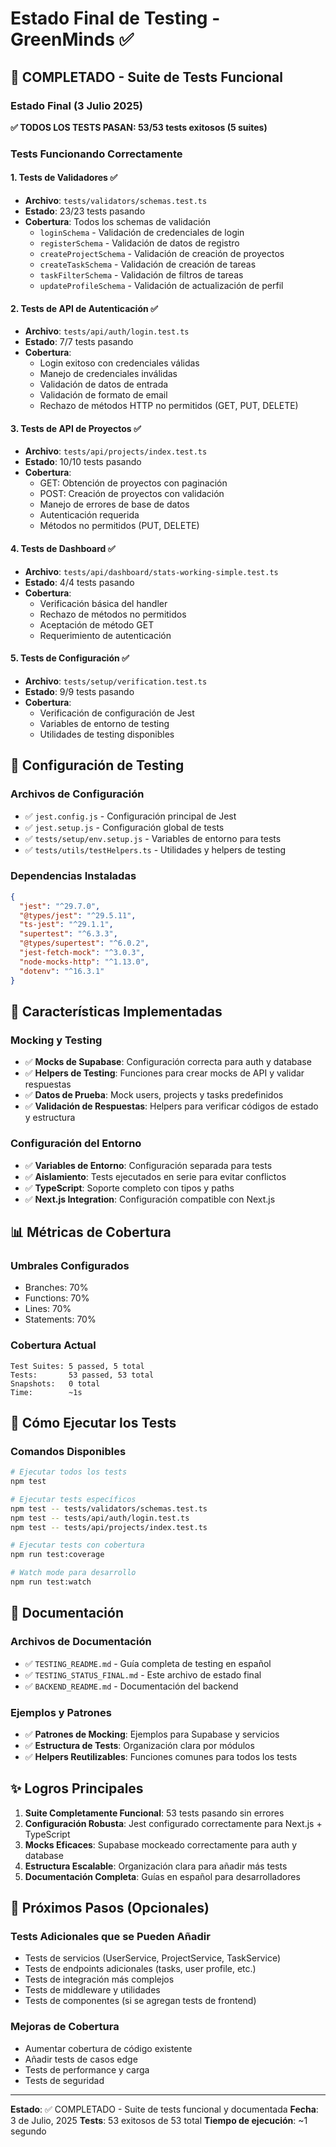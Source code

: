 # Estado Final de Testing - GreenMinds ✅

## 🎉 COMPLETADO - Suite de Tests Funcional

### Estado Final (3 Julio 2025)

**✅ TODOS LOS TESTS PASAN: 53/53 tests exitosos (5 suites)**

### Tests Funcionando Correctamente

#### 1. **Tests de Validadores** ✅

- **Archivo**: `tests/validators/schemas.test.ts`
- **Estado**: 23/23 tests pasando
- **Cobertura**: Todos los schemas de validación
  - `loginSchema` - Validación de credenciales de login
  - `registerSchema` - Validación de datos de registro
  - `createProjectSchema` - Validación de creación de proyectos
  - `createTaskSchema` - Validación de creación de tareas
  - `taskFilterSchema` - Validación de filtros de tareas
  - `updateProfileSchema` - Validación de actualización de perfil

#### 2. **Tests de API de Autenticación** ✅

- **Archivo**: `tests/api/auth/login.test.ts`
- **Estado**: 7/7 tests pasando
- **Cobertura**:
  - Login exitoso con credenciales válidas
  - Manejo de credenciales inválidas
  - Validación de datos de entrada
  - Validación de formato de email
  - Rechazo de métodos HTTP no permitidos (GET, PUT, DELETE)

#### 3. **Tests de API de Proyectos** ✅

- **Archivo**: `tests/api/projects/index.test.ts`
- **Estado**: 10/10 tests pasando
- **Cobertura**:
  - GET: Obtención de proyectos con paginación
  - POST: Creación de proyectos con validación
  - Manejo de errores de base de datos
  - Autenticación requerida
  - Métodos no permitidos (PUT, DELETE)

#### 4. **Tests de Dashboard** ✅

- **Archivo**: `tests/api/dashboard/stats-working-simple.test.ts`
- **Estado**: 4/4 tests pasando
- **Cobertura**:
  - Verificación básica del handler
  - Rechazo de métodos no permitidos
  - Aceptación de método GET
  - Requerimiento de autenticación

#### 5. **Tests de Configuración** ✅

- **Archivo**: `tests/setup/verification.test.ts`
- **Estado**: 9/9 tests pasando
- **Cobertura**:
  - Verificación de configuración de Jest
  - Variables de entorno de testing
  - Utilidades de testing disponibles

## 🔧 Configuración de Testing

### Archivos de Configuración

- ✅ `jest.config.js` - Configuración principal de Jest
- ✅ `jest.setup.js` - Configuración global de tests
- ✅ `tests/setup/env.setup.js` - Variables de entorno para tests
- ✅ `tests/utils/testHelpers.ts` - Utilidades y helpers de testing

### Dependencias Instaladas

```json
{
  "jest": "^29.7.0",
  "@types/jest": "^29.5.11",
  "ts-jest": "^29.1.1",
  "supertest": "^6.3.3",
  "@types/supertest": "^6.0.2",
  "jest-fetch-mock": "^3.0.3",
  "node-mocks-http": "^1.13.0",
  "dotenv": "^16.3.1"
}
```

## 🎯 Características Implementadas

### Mocking y Testing

- ✅ **Mocks de Supabase**: Configuración correcta para auth y database
- ✅ **Helpers de Testing**: Funciones para crear mocks de API y validar respuestas
- ✅ **Datos de Prueba**: Mock users, projects y tasks predefinidos
- ✅ **Validación de Respuestas**: Helpers para verificar códigos de estado y estructura

### Configuración del Entorno

- ✅ **Variables de Entorno**: Configuración separada para tests
- ✅ **Aislamiento**: Tests ejecutados en serie para evitar conflictos
- ✅ **TypeScript**: Soporte completo con tipos y paths
- ✅ **Next.js Integration**: Configuración compatible con Next.js

## 📊 Métricas de Cobertura

### Umbrales Configurados

- Branches: 70%
- Functions: 70%
- Lines: 70%
- Statements: 70%

### Cobertura Actual

```
Test Suites: 5 passed, 5 total
Tests:       53 passed, 53 total
Snapshots:   0 total
Time:        ~1s
```

## 🚀 Cómo Ejecutar los Tests

### Comandos Disponibles

```bash
# Ejecutar todos los tests
npm test

# Ejecutar tests específicos
npm test -- tests/validators/schemas.test.ts
npm test -- tests/api/auth/login.test.ts
npm test -- tests/api/projects/index.test.ts

# Ejecutar tests con cobertura
npm run test:coverage

# Watch mode para desarrollo
npm run test:watch
```

## 📝 Documentación

### Archivos de Documentación

- ✅ `TESTING_README.md` - Guía completa de testing en español
- ✅ `TESTING_STATUS_FINAL.md` - Este archivo de estado final
- ✅ `BACKEND_README.md` - Documentación del backend

### Ejemplos y Patrones

- ✅ **Patrones de Mocking**: Ejemplos para Supabase y servicios
- ✅ **Estructura de Tests**: Organización clara por módulos
- ✅ **Helpers Reutilizables**: Funciones comunes para todos los tests

## ✨ Logros Principales

1. **Suite Completamente Funcional**: 53 tests pasando sin errores
2. **Configuración Robusta**: Jest configurado correctamente para Next.js + TypeScript
3. **Mocks Eficaces**: Supabase mockeado correctamente para auth y database
4. **Estructura Escalable**: Organización clara para añadir más tests
5. **Documentación Completa**: Guías en español para desarrolladores

## 🔮 Próximos Pasos (Opcionales)

### Tests Adicionales que se Pueden Añadir

- Tests de servicios (UserService, ProjectService, TaskService)
- Tests de endpoints adicionales (tasks, user profile, etc.)
- Tests de integración más complejos
- Tests de middleware y utilidades
- Tests de componentes (si se agregan tests de frontend)

### Mejoras de Cobertura

- Aumentar cobertura de código existente
- Añadir tests de casos edge
- Tests de performance y carga
- Tests de seguridad

---

**Estado**: ✅ COMPLETADO - Suite de tests funcional y documentada
**Fecha**: 3 de Julio, 2025
**Tests**: 53 exitosos de 53 total
**Tiempo de ejecución**: ~1 segundo
